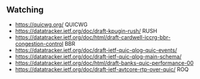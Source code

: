 ## Watching

- https://quicwg.org/ QUICWG
- https://datatracker.ietf.org/doc/draft-kpugin-rush/ RUSH
- https://datatracker.ietf.org/doc/html/draft-cardwell-iccrg-bbr-congestion-control BBR
- https://datatracker.ietf.org/doc/draft-ietf-quic-qlog-quic-events/
- https://datatracker.ietf.org/doc/draft-ietf-quic-qlog-main-schema/
- https://datatracker.ietf.org/doc/html/draft-banks-quic-performance-00
- https://datatracker.ietf.org/doc/draft-ietf-avtcore-rtp-over-quic/ ROQ
